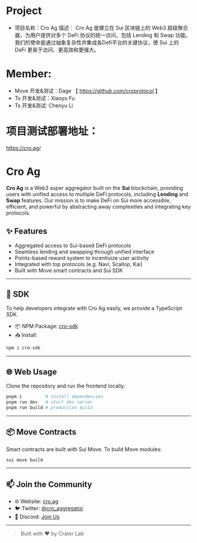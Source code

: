 # Project

- 项目名称：Cro Ag
  描述：
  Cro Ag 是建立在 Sui 区块链上的 Web3 超级聚合器，为用户提供对多个 DeFi 协议的统一访问，包括 Lending 和 Swap 功能。我们的使命是通过抽象复杂性并集成各Defi平台的关键协议，使 Sui 上的 DeFi 更易于访问、更高效和更强大。

# Member:

- Move 开发&测试：Dage 【 https://github.com/croprotocol 】
- Ts 开发&测试：Xiaoyu Fu
- Ts 开发&测试: Chenyu Li

# 项目测试部署地址：

https://cro.ag/

# Cro Ag

**Cro Ag** is a Web3 super aggregator built on the **Sui** blockchain, providing users with unified access to multiple DeFi protocols, including **Lending** and **Swap** features. Our mission is to make DeFi on Sui more accessible, efficient, and powerful by abstracting away complexities and integrating key protocols.

## ✨ Features

- Aggregated access to Sui-based DeFi protocols
- Seamless lending and swapping through unified interface
- Points-based reward system to incentivize user activity
- Integrated with top protocols (e.g. Navi, Scallop, Kai)
- Built with Move smart contracts and Sui SDK

---

## 🧰 SDK

To help developers integrate with Cro Ag easily, we provide a TypeScript SDK.

- 📦 NPM Package: [cro-sdk](https://www.npmjs.com/package/cro-sdk)
- 📥 Install:

```bash
npm i cro-sdk
```

---

## 🌐 Web Usage

Clone the repository and run the frontend locally:

```bash
pnpm i         # install dependencies
pnpm run dev   # start dev server
pnpm run build # production build
```

---

## 📦 Move Contracts

Smart contracts are built with Sui Move. To build Move modules:

```bash
sui move build
```

---

## 📫 Join the Community

- 🌐 Website: [cro.ag](https://cro.ag)
- 🐦 Twitter: [@cro_aggregator](https://x.com/cro_aggregator)
- 💬 Discord: [Join Us](https://discord.com/invite/UG6c7nXr5X)

---

> Built with ❤️ by Crater Lab
